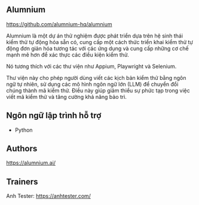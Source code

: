 ## Alumnium

https://github.com/alumnium-hq/alumnium

Alumnium là một dự án thử nghiệm được phát triển dựa trên hệ sinh thái kiểm thử tự động hóa sẵn có, cung cấp một cách thức triển khai kiểm thử tự động đơn giản hóa tương tác với các ứng dụng và cung cấp những cơ chế mạnh mẽ hơn để xác thực các điều kiện kiểm thử.

Nó tương thích với các thư viện như Appium, Playwright và Selenium.

Thư viện này cho phép người dùng viết các kịch bản kiểm thử bằng ngôn ngữ tự nhiên, sử dụng các mô hình ngôn ngữ lớn (LLM) để chuyển đổi chúng thành mã kiểm thử. Điều này giúp giảm thiểu sự phức tạp trong việc viết mã kiểm thử và tăng cường khả năng bảo trì.

## Ngôn ngữ lập trình hỗ trợ
- Python

## Authors
https://alumnium.ai/

## Trainers
Anh Tester: https://anhtester.com/
